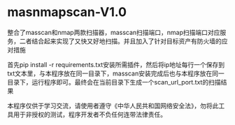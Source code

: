 # masnmapscan-V1.0
整合了masscan和nmap两款扫描器，masscan扫描端口，nmap扫描端口对应服务，二者结合起来实现了又快又好地扫描。并且加入了针对目标资产有防火墙的应对措施

首先pip install -r requirements.txt安装所需插件，然后将ip地址每行一个保存到txt文本里，与本程序放在同一目录下，masscan安装完成后也与本程序放在同一目录下，运行程序即可。最终会在当前目录下生成一个scan_url_port.txt的扫描结果

本程序仅供于学习交流，请使用者遵守《中华人民共和国网络安全法》，勿将此工具用于非授权的测试，程序开发者不负任何连带法律责任。

